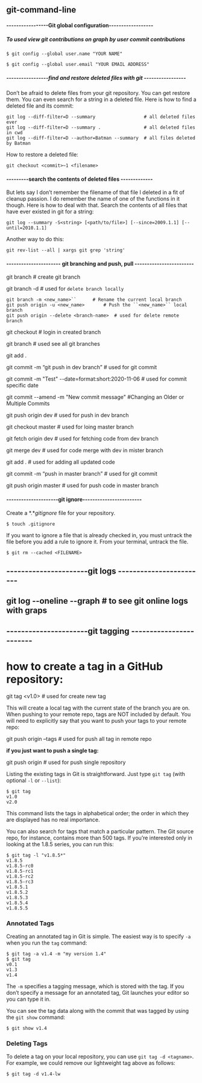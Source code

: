 ## git-command-line



#### -----------------Git global configuration------------------

##### To used view git contributions on graph by user commit contributions 

`$ git config --global user.name "YOUR NAME"`

`$ git config --global user.email "YOUR EMAIL ADDRESS"`



##### -----------------find and restore deleted files with git -----------------

Don’t be afraid to delete files from your git repository. You can get restore them. You can even search for a string in a deleted file. Here is how to find a deleted file and its commit:

```
git log --diff-filter=D --summary                  # all deleted files ever
git log --diff-filter=D --summary .                # all deleted files in cwd 
git log --diff-filter=D --author=Batman --summary  # all files deleted by Batman
```

How to restore a deleted file:

```
git checkout <commit>~1 <filename>
```



#### ---------search the contents of deleted files -------------

But lets say I don’t remember the filename of that file I deleted in a fit of cleanup passion. I do remember the name of one of the functions in it though. Here is how to deal with that. Search the contents of all files that have ever existed in git for a string:

```
git log --summary -S<string> [<path/to/file>] [--since=2009.1.1] [--until=2010.1.1]
```

Another way to do this:

```
git rev-list --all | xargs git grep 'string'
```



#### ---------------------- git branching and push, pull ------------------------

git branch <branch-name>         		# create git branch

git branch -d <branch-name>		# used for `delete branch locally`

```
git branch -m <new_name>``		# Rename the current local branch
git push origin -u <new_name>		# Push the ``<new_name>`` local branch
git push origin --delete <branch-name>	# used for delete remote branch
```

git checkout <branch-name>		# login in created branch 

git branch					# used see all git branches

git add .

git commit -m “git push in dev branch”   	# used for git commit

git commit -m "Test" --date=format:short:2020-11-06  	# used for commit specific date

git commit --amend -m "New commit message"    #Changing an Older or Multiple Commits

git push origin dev	 			# used for push in dev branch

git checkout master 				# used for loing master branch

git fetch origin dev				# used for fetching code from dev branch

git merge dev					# used for code merge with dev in mister branch

git add .					# used for adding all updated code

git commit -m “push in master branch”  	# used for git commit 

git push origin master 			# used for push code in master branch




#### ---------------------git ignore------------------------

Create a *.**gitignore* file for your repository.



```
$ touch .gitignore
```




If you want to ignore a file that is already checked in, you must untrack the file before you add a rule to ignore it. From your terminal, untrack the file.

```
$ git rm --cached <FILENAME>
```



## **----------------------git logs ------------------------**

## git log --oneline --graph			# to see git online logs with graps

## 

## 




## **----------------------git tagging ------------------------**

# **how to create a tag in a GitHub repository:**

git tag <v1.0>				# used for create new tag

This will create a local tag with the current state of the branch you are on. When pushing to your remote repo, tags are NOT included by default. You will need to explicitly say that you want to push your tags to your remote repo:

git push origin –tags		# used for push all tag in remote repo

**if you just want to push a single tag:**

git push origin <tag>		# used for push single repository




Listing the existing tags in Git is straightforward. Just type `git tag` (with optional `-l` or `--list`):

```
$ git tag
v1.0
v2.0
```

This command lists the tags in alphabetical order; the order in which they are displayed has no real importance.

You can also search for tags that match a particular pattern. The Git source repo, for instance, contains more than 500 tags. If you’re interested only in looking at the 1.8.5 series, you can run this:

```
$ git tag -l "v1.8.5*"
v1.8.5
v1.8.5-rc0
v1.8.5-rc1
v1.8.5-rc2
v1.8.5-rc3
v1.8.5.1
v1.8.5.2
v1.8.5.3
v1.8.5.4
v1.8.5.5
```

### **Annotated Tags**

Creating an annotated tag in Git is simple. The easiest way is to specify `-a` when you run the `tag` command:

```
$ git tag -a v1.4 -m "my version 1.4"
$ git tag
v0.1
v1.3
v1.4
```

The `-m` specifies a tagging message, which is stored with the tag. If you don’t specify a message for an annotated tag, Git launches your editor so you can type it in.

You can see the tag data along with the commit that was tagged by using the `git show` command:

```
$ git show v1.4
```

### **Deleting Tags**

To delete a tag on your local repository, you can use `git tag -d <tagname>`. For example, we could remove our lightweight tag above as follows:

```
$ git tag -d v1.4-lw
```


